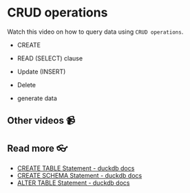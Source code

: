 # CRUD operations


Watch this video on how to query data using `CRUD operations`. 
<!-- [![setup duckdb and dbeaver and testing](https://github.com/kokchun/assets/blob/main/oop_advanced/dbeaver_setup.png?raw=true)](https://youtu.be/b9VMLSXKHwk) -->


- CREATE 
- READ (SELECT) clause
- Update (INSERT)
- Delete

- generate data

## Other videos 📹

## Read more 👓
- [CREATE TABLE Statement - duckdb docs](https://duckdb.org/docs/sql/statements/create_table.html)
- [CREATE SCHEMA Statement - duckdb docs](https://duckdb.org/docs/sql/statements/create_schema)
- [ALTER TABLE Statement - duckdb docs](https://duckdb.org/docs/sql/statements/alter_table)